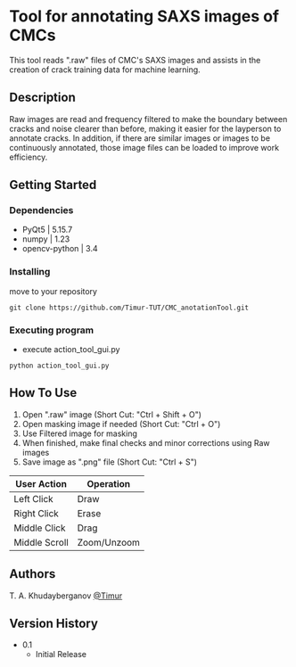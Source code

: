 # Tool for annotating SAXS images of CMCs

This tool reads ".raw" files of CMC's SAXS images and assists in the creation of crack training data for machine learning. 

## Description

Raw images are read and frequency filtered to make the boundary between cracks and noise clearer than before, making it easier for the layperson to annotate cracks. In addition, if there are similar images or images to be continuously annotated, those image files can be loaded to improve work efficiency.

## Getting Started

### Dependencies

* PyQt5          | 5.15.7
* numpy          | 1.23
* opencv-python  | 3.4

### Installing

move to your repository
```
git clone https://github.com/Timur-TUT/CMC_anotationTool.git
```

### Executing program

* execute action_tool_gui.py
```
python action_tool_gui.py
```

## How To Use

1. Open ".raw" image (Short Cut: "Ctrl + Shift + O")
2. Open masking image if needed (Short Cut: "Ctrl + O")
3. Use Filtered image for masking
4. When finished, make final checks and minor corrections using Raw images
5. Save image as ".png" file (Short Cut: "Ctrl + S")

| User Action    | Operation        |
|---------------|-------------|
| Left Click    | Draw        |
| Right Click   | Erase       |
| Middle Click  | Drag        |
| Middle Scroll | Zoom/Unzoom |

## Authors

T. A. Khudayberganov
[@Timur](g212300905@edu.teu.ac.jp)

## Version History

* 0.1
    * Initial Release

